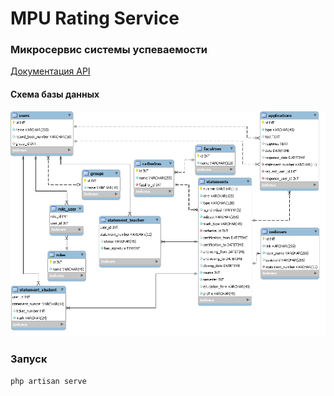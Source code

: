 # MPU Rating Service
### Микросервис системы успеваемости

[Документация API](https://mpu-muindor.github.io/mpu-rating-service/)

#### Схема базы данных
![DB scheme](db.png)

### Запуск 
``php artisan serve``
